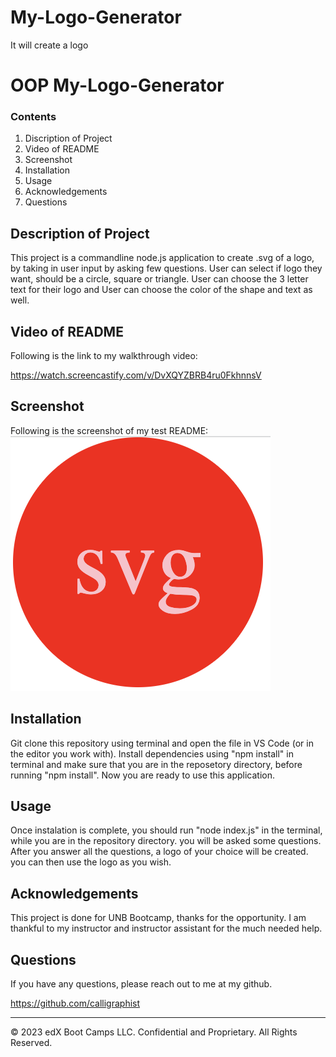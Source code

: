 # My-Logo-Generator
It will create a logo
# OOP My-Logo-Generator
### Contents

1. Discription of Project
2. Video of README
3. Screenshot
4. Installation 
5. Usage
6. Acknowledgements
7. Questions

## Description of Project
   This project is a commandline node.js application to create .svg of a logo, by taking in user input by asking few questions. User can select if logo they want, should be a circle, square or triangle. User can choose the 3 letter text for their logo and User can choose the color of the shape and text as well.

## Video of README

Following is the link to my walkthrough video:

https://watch.screencastify.com/v/DvXQYZBRB4ru0FkhnnsV
 
## Screenshot
Following is the screenshot of my test README:
![this fullfill all the requirements](./circle.png)

## Installation 

Git clone this repository using terminal and open the file in VS Code (or in the editor you work with). Install dependencies using "npm install" in terminal and make sure that you are in the reposetory directory, before running "npm install". Now you are ready to use this application.

## Usage

Once instalation is complete, you should run "node index.js" in the terminal, while you are in the repository directory. 
you will be asked some questions. After you answer all the questions, a logo of your choice will be created. 
you can then use the logo as you wish.
## Acknowledgements

This project is done for UNB Bootcamp, thanks for the opportunity. I am thankful to my instructor and instructor assistant for the much needed help.

## Questions

If you have any questions, please reach out to me at my github.

https://github.com/calligraphist


---
© 2023 edX Boot Camps LLC. Confidential and Proprietary. All Rights Reserved.
